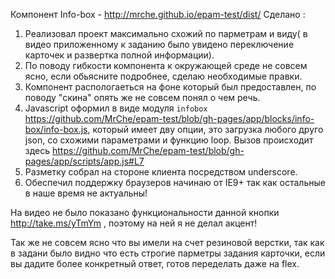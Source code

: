Компонент Info-box - http://mrche.github.io/epam-test/dist/
Сделано :
 1. Реализовал проект максимально схожий по парметрам и виду( в видео приложенному к заданию было увидено переключение карточек и развертка полной информации).
 2. По поводу гибкости компонента к окружающей среде не совсем ясно, если обьясните подробнее, сделаю необходимые правки.
 3. Компонент распологаеться на фоне который был предоставлен, по поводу "скина" опять же не совсем понял о чем речь.
 4. Javascript оформил в виде модуля `infobox` https://github.com/MrChe/epam-test/blob/gh-pages/app/blocks/info-box/info-box.js, который имеет дву опции, это загрузка любого друго json, со схожими параметрами и функцию loop. Вызов происходит здесь https://github.com/MrChe/epam-test/blob/gh-pages/app/scripts/app.js#L7
 5. Разметку собрал на стороне клиента посредством underscore.
 6. Обеспечил поддержку браузеров начинаю от IE9+ так как остальные в наше время не актуальны!

На видео не было показано функциональности данной кнопки http://take.ms/yTmYm , поэтому на ней я не делал акцент!

Так же не совсем ясно что вы имели на счет резиновой верстки, так как в задани было видно что есть строгие парметры задания карточки, если вы дадите более конкретный ответ, готов переделать даже на flex.
